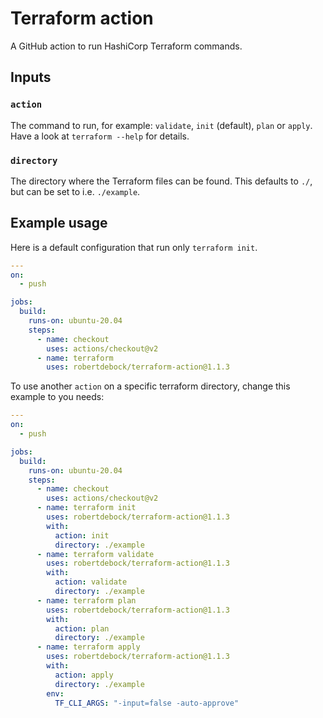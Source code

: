 # Terraform action

A GitHub action to run HashiCorp Terraform commands.

## Inputs

### `action`

The command to run, for example: `validate`, `init` (default), `plan` or `apply`. Have a look at `terraform --help` for details.

### `directory`

The directory where the Terraform files can be found. This defaults to `./`, but can be set to i.e. `./example`.

## Example usage

Here is a default configuration that run only `terraform init`.

```yaml
---
on:
  - push

jobs:
  build:
    runs-on: ubuntu-20.04
    steps:
      - name: checkout
        uses: actions/checkout@v2
      - name: terraform
        uses: robertdebock/terraform-action@1.1.3
```

To use another `action` on a specific terraform directory, change this example to you needs:

```yaml
---
on:
  - push

jobs:
  build:
    runs-on: ubuntu-20.04
    steps:
      - name: checkout
        uses: actions/checkout@v2
      - name: terraform init
        uses: robertdebock/terraform-action@1.1.3
        with:
          action: init
          directory: ./example
      - name: terraform validate
        uses: robertdebock/terraform-action@1.1.3
        with:
          action: validate
          directory: ./example
      - name: terraform plan
        uses: robertdebock/terraform-action@1.1.3
        with:
          action: plan
          directory: ./example
      - name: terraform apply
        uses: robertdebock/terraform-action@1.1.3
        with:
          action: apply
          directory: ./example
        env:
          TF_CLI_ARGS: "-input=false -auto-approve"
```
